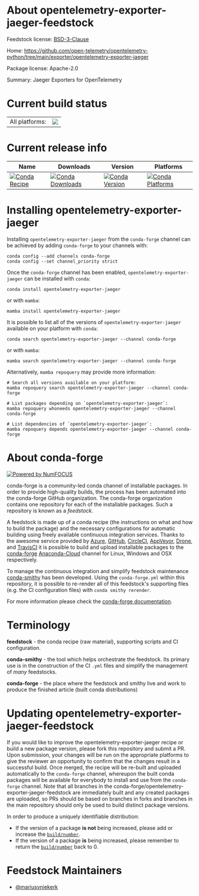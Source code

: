 About opentelemetry-exporter-jaeger-feedstock
=============================================

Feedstock license: [BSD-3-Clause](https://github.com/conda-forge/opentelemetry-exporter-jaeger-feedstock/blob/main/LICENSE.txt)

Home: https://github.com/open-telemetry/opentelemetry-python/tree/main/exporter/opentelemetry-exporter-jaeger

Package license: Apache-2.0

Summary: Jaeger Exporters for OpenTelemetry

Current build status
====================


<table><tr><td>All platforms:</td>
    <td>
      <a href="https://dev.azure.com/conda-forge/feedstock-builds/_build/latest?definitionId=13854&branchName=main">
        <img src="https://dev.azure.com/conda-forge/feedstock-builds/_apis/build/status/opentelemetry-exporter-jaeger-feedstock?branchName=main">
      </a>
    </td>
  </tr>
</table>

Current release info
====================

| Name | Downloads | Version | Platforms |
| --- | --- | --- | --- |
| [![Conda Recipe](https://img.shields.io/badge/recipe-opentelemetry--exporter--jaeger-green.svg)](https://anaconda.org/conda-forge/opentelemetry-exporter-jaeger) | [![Conda Downloads](https://img.shields.io/conda/dn/conda-forge/opentelemetry-exporter-jaeger.svg)](https://anaconda.org/conda-forge/opentelemetry-exporter-jaeger) | [![Conda Version](https://img.shields.io/conda/vn/conda-forge/opentelemetry-exporter-jaeger.svg)](https://anaconda.org/conda-forge/opentelemetry-exporter-jaeger) | [![Conda Platforms](https://img.shields.io/conda/pn/conda-forge/opentelemetry-exporter-jaeger.svg)](https://anaconda.org/conda-forge/opentelemetry-exporter-jaeger) |

Installing opentelemetry-exporter-jaeger
========================================

Installing `opentelemetry-exporter-jaeger` from the `conda-forge` channel can be achieved by adding `conda-forge` to your channels with:

```
conda config --add channels conda-forge
conda config --set channel_priority strict
```

Once the `conda-forge` channel has been enabled, `opentelemetry-exporter-jaeger` can be installed with `conda`:

```
conda install opentelemetry-exporter-jaeger
```

or with `mamba`:

```
mamba install opentelemetry-exporter-jaeger
```

It is possible to list all of the versions of `opentelemetry-exporter-jaeger` available on your platform with `conda`:

```
conda search opentelemetry-exporter-jaeger --channel conda-forge
```

or with `mamba`:

```
mamba search opentelemetry-exporter-jaeger --channel conda-forge
```

Alternatively, `mamba repoquery` may provide more information:

```
# Search all versions available on your platform:
mamba repoquery search opentelemetry-exporter-jaeger --channel conda-forge

# List packages depending on `opentelemetry-exporter-jaeger`:
mamba repoquery whoneeds opentelemetry-exporter-jaeger --channel conda-forge

# List dependencies of `opentelemetry-exporter-jaeger`:
mamba repoquery depends opentelemetry-exporter-jaeger --channel conda-forge
```


About conda-forge
=================

[![Powered by
NumFOCUS](https://img.shields.io/badge/powered%20by-NumFOCUS-orange.svg?style=flat&colorA=E1523D&colorB=007D8A)](https://numfocus.org)

conda-forge is a community-led conda channel of installable packages.
In order to provide high-quality builds, the process has been automated into the
conda-forge GitHub organization. The conda-forge organization contains one repository
for each of the installable packages. Such a repository is known as a *feedstock*.

A feedstock is made up of a conda recipe (the instructions on what and how to build
the package) and the necessary configurations for automatic building using freely
available continuous integration services. Thanks to the awesome service provided by
[Azure](https://azure.microsoft.com/en-us/services/devops/), [GitHub](https://github.com/),
[CircleCI](https://circleci.com/), [AppVeyor](https://www.appveyor.com/),
[Drone](https://cloud.drone.io/welcome), and [TravisCI](https://travis-ci.com/)
it is possible to build and upload installable packages to the
[conda-forge](https://anaconda.org/conda-forge) [Anaconda-Cloud](https://anaconda.org/)
channel for Linux, Windows and OSX respectively.

To manage the continuous integration and simplify feedstock maintenance
[conda-smithy](https://github.com/conda-forge/conda-smithy) has been developed.
Using the ``conda-forge.yml`` within this repository, it is possible to re-render all of
this feedstock's supporting files (e.g. the CI configuration files) with ``conda smithy rerender``.

For more information please check the [conda-forge documentation](https://conda-forge.org/docs/).

Terminology
===========

**feedstock** - the conda recipe (raw material), supporting scripts and CI configuration.

**conda-smithy** - the tool which helps orchestrate the feedstock.
                   Its primary use is in the construction of the CI ``.yml`` files
                   and simplify the management of *many* feedstocks.

**conda-forge** - the place where the feedstock and smithy live and work to
                  produce the finished article (built conda distributions)


Updating opentelemetry-exporter-jaeger-feedstock
================================================

If you would like to improve the opentelemetry-exporter-jaeger recipe or build a new
package version, please fork this repository and submit a PR. Upon submission,
your changes will be run on the appropriate platforms to give the reviewer an
opportunity to confirm that the changes result in a successful build. Once
merged, the recipe will be re-built and uploaded automatically to the
`conda-forge` channel, whereupon the built conda packages will be available for
everybody to install and use from the `conda-forge` channel.
Note that all branches in the conda-forge/opentelemetry-exporter-jaeger-feedstock are
immediately built and any created packages are uploaded, so PRs should be based
on branches in forks and branches in the main repository should only be used to
build distinct package versions.

In order to produce a uniquely identifiable distribution:
 * If the version of a package **is not** being increased, please add or increase
   the [``build/number``](https://docs.conda.io/projects/conda-build/en/latest/resources/define-metadata.html#build-number-and-string).
 * If the version of a package **is** being increased, please remember to return
   the [``build/number``](https://docs.conda.io/projects/conda-build/en/latest/resources/define-metadata.html#build-number-and-string)
   back to 0.

Feedstock Maintainers
=====================

* [@mariusvniekerk](https://github.com/mariusvniekerk/)

